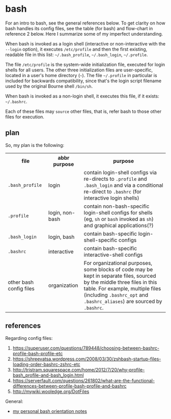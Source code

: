 # bash

For an intro to bash, see the general references below.  To get clarity on how
bash handles its config files, see the table (for bash) and flow-chart in
reference 2 below.  Here I summarize some of my imperfect understanding.

When bash is invoked as a login shell (interactive or non-interactive with the
`--login` option), it executes `/etc/profile` and then the first existing,
readable file in this list: `~/.bash_profile`, `~/.bash_login`, `~/.profile`.

The file `/etc/profile` is the system-wide initialization file, executed for
login shells for all users.  The other three initialization files are
user-specific, located in a user's home directory (`~`).  The file `~/.profile`
in particular is included for backwards compatibility, since that's the login
script filename used by the original Bourne shell `/bin/sh`.

When bash is invoked as a non-login shell, it executes this file, if it exists:
`~/.bashrc`.

Each of these files may `source` other files, that is, refer bash to those other
files for execution.

## plan

So, my plan is the following:

<!-- markdownlint-disable MD033 -->
<table>
  <tbody>
    <tr>
      <th> file         </th>
      <th> abbr purpose </th>
      <th> purpose      </th>
    </tr>
    <tr>
      <td>  <code>.bash_profile</code>
      </td>
      <td>  login
      </td>
      <td>  contain login-shell configs via re-directs to <code>.profile</code>
            and <code>.bash_login</code> and via a conditional re-direct to
            <code>.bashrc</code> (for interactive login shells)
      </td>
    </tr>
    <tr>
      <td>  <code>.profile</code>
      </td>
      <td>  login, non-bash
      </td>
      <td>  contain non-bash-specific login-shell configs for shells (eg,
            <code>sh</code> or <code>bash</code> invoked as <code>sh</code>)
            and graphical applications(?)
      </td>
    </tr>
    <tr>
      <td>  <code>.bash_login</code>
      </td>
      <td>  login, bash
      </td>
      <td>  contain bash-specific login-shell-specific configs
      </td>
    </tr>
    <tr>
      <td> <code>.bashrc</code>
      </td>
      <td>  interactive
      </td>
      <td>  contain bash-specific interactive-shell configs
      </td>
    </tr>
    <tr>
      <td>  other bash config files
      </td>
      <td>  organization
      </td>
      <td>  For organizational purposes, some blocks of code may be kept in
            separate files, sourced by the middle three files in this table.
            For example, multiple files (including <code>.bashrc_opt</code> and
            <code>.bashrc_aliases</code>) are sourced by <code>.bashrc</code>.
      </td>
    </tr>
  </tbody>
</table>
<!-- markdownlint-enable MD033 -->

## references

Regarding config files:

1. <https://superuser.com/questions/789448/choosing-between-bashrc-profile-bash-profile-etc>
2. <https://shreevatsa.wordpress.com/2008/03/30/zshbash-startup-files-loading-order-bashrc-zshrc-etc>
3. <http://tristram.squarespace.com/home/2012/7/20/why-profile-bash_profile-and-bash_login.html>
4. <https://serverfault.com/questions/261802/what-are-the-functional-differences-between-profile-bash-profile-and-bashrc>
5. <http://mywiki.wooledge.org/DotFiles>

General:

* [my personal bash orientation notes](./notes/notes.md)

